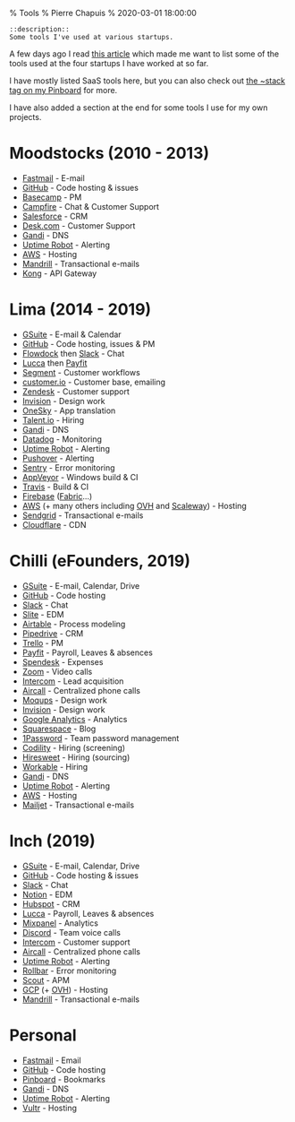 % Tools
% Pierre Chapuis
% 2020-03-01 18:00:00

    ::description::
    Some tools I've used at various startups.

A few days ago I read [this article](https://acrossapp.com/blog/how-a-2-person-startup-already-uses-28-other-tools) which made me want to list some of the tools used at the four startups I have worked at so far.

I have mostly listed SaaS tools here, but you can also check out [the ~stack tag on my Pinboard](https://pinboard.in/u:catwell/t:~stack/) for more.

I have also added a section at the end for some tools I use for my own projects.

# Moodstocks (2010 - 2013)

- [Fastmail](https://www.fastmail.com) - E-mail
- [GitHub](https://github.com) - Code hosting & issues
- [Basecamp](https://basecamp.com) - PM
- [Campfire](https://basecamp.com/retired/campfire) - Chat & Customer Support
- [Salesforce](https://www.salesforce.com) - CRM
- [Desk.com](https://desk.com) - Customer Support
- [Gandi](https://gandi.net) - DNS
- [Uptime Robot](https://uptimerobot.com) - Alerting
- [AWS](https://aws.amazon.com) - Hosting
- [Mandrill](https://mandrillapp.com) - Transactional e-mails
- [Kong](https://konghq.com) - API Gateway

# Lima (2014 - 2019)

- [GSuite](https://gsuite.google.com) - E-mail & Calendar
- [GitHub](https://github.com) - Code hosting, issues & PM
- [Flowdock](https://www.flowdock.com) then [Slack](https://slack.com) - Chat
- [Lucca](https://www.lucca.fr) then [Payfit](https://payfit.com)
- [Segment](https://segment.com) - Customer workflows
- [customer.io](https://customer.io) - Customer base, emailing
- [Zendesk](https://www.zendesk.com) - Customer support
- [Invision](https://www.invisionapp.com) - Design work
- [OneSky](https://www.oneskyapp.com) - App translation
- [Talent.io](https://www.talent.io) - Hiring
- [Gandi](https://gandi.net) - DNS
- [Datadog](https://www.datadoghq.com) - Monitoring
- [Uptime Robot](https://uptimerobot.com) - Alerting
- [Pushover](https://pushover.net) - Alerting
- [Sentry](https://sentry.io) - Error monitoring
- [AppVeyor](https://www.appveyor.com) - Windows build & CI
- [Travis](https://travis-ci.com) - Build & CI
- [Firebase](https://firebase.google.com/) ([Fabric](https://get.fabric.io)...)
- [AWS](https://aws.amazon.com) (+ many others including [OVH](https://www.ovh.com) and [Scaleway](https://www.scaleway.com)) - Hosting
- [Sendgrid](https://sendgrid.com) - Transactional e-mails
- [Cloudflare](https://www.cloudflare.com) - CDN

# Chilli (eFounders, 2019)

- [GSuite](https://gsuite.google.com) - E-mail, Calendar, Drive
- [GitHub](https://github.com) - Code hosting
- [Slack](https://slack.com) - Chat
- [Slite](https://slite.com) - EDM
- [Airtable](https://airtable.com) - Process modeling
- [Pipedrive](https://www.pipedrive.com) - CRM
- [Trello](https://trello.com) - PM
- [Payfit](https://payfit.com) - Payroll, Leaves & absences
- [Spendesk](https://www.spendesk.com) - Expenses
- [Zoom](https://zoom.us) - Video calls
- [Intercom](https://www.intercom.com) - Lead acquisition
- [Aircall](https://aircall.io) - Centralized phone calls
- [Moqups](https://moqups.com) - Design work
- [Invision](https://www.invisionapp.com) - Design work
- [Google Analytics](https://analytics.google.com) - Analytics
- [Squarespace](https://www.squarespace.com) - Blog
- [1Password](https://1password.com) - Team password management
- [Codility](https://codility.com) - Hiring (screening)
- [Hiresweet](https://hiresweet.com) - Hiring (sourcing)
- [Workable](https://www.workable.com) - Hiring
- [Gandi](https://gandi.net) - DNS
- [Uptime Robot](https://uptimerobot.com) - Alerting
- [AWS](https://aws.amazon.com) - Hosting
- [Mailjet](https://www.mailjet.com) - Transactional e-mails

# Inch (2019)

- [GSuite](https://gsuite.google.com) - E-mail, Calendar, Drive
- [GitHub](https://github.com) - Code hosting & issues
- [Slack](https://slack.com) - Chat
- [Notion](https://www.notion.so) - EDM
- [Hubspot](https://www.hubspot.fr) - CRM
- [Lucca](https://www.lucca.fr) - Payroll, Leaves & absences
- [Mixpanel](https://mixpanel.com) - Analytics
- [Discord](https://discordapp.com) - Team voice calls
- [Intercom](https://www.intercom.com) - Customer support
- [Aircall](https://aircall.io) - Centralized phone calls
- [Uptime Robot](https://uptimerobot.com) - Alerting
- [Rollbar](https://rollbar.com) - Error monitoring
- [Scout](https://scoutapm.com) - APM
- [GCP](https://cloud.google.com) (+ [OVH](https://www.ovh.com)) - Hosting
- [Mandrill](https://mandrillapp.com) - Transactional e-mails

# Personal

- [Fastmail](https://www.fastmail.com) - Email
- [GitHub](https://github.com) - Code hosting
- [Pinboard](https://pinboard.in) - Bookmarks
- [Gandi](https://gandi.net) - DNS
- [Uptime Robot](https://uptimerobot.com) - Alerting
- [Vultr](https://my.vultr.com) - Hosting
